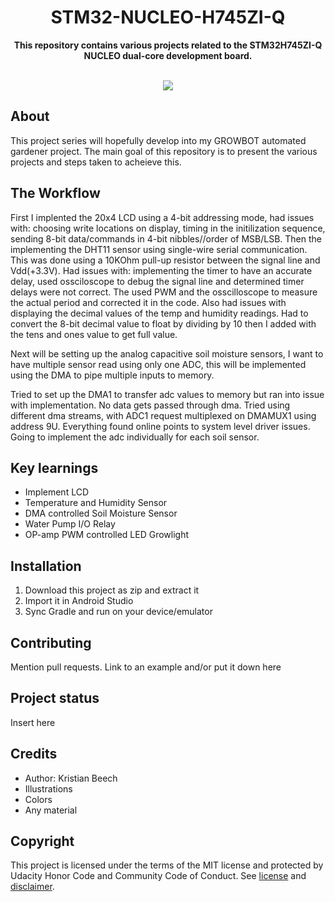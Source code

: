 
<h1 align="center">STM32-NUCLEO-H745ZI-Q</h1>
<p align="center"><strong>This repository contains various projects related to the STM32H745ZI-Q NUCLEO dual-core development board.
</strong>
<br></p>
<br/>
<div align="center"><img src="demo.gif"></img></div>
<h2>About</h2>
This project series will hopefully develop into my GROWBOT automated gardener project.
The main goal of this repository is to present the various projects and steps taken to acheieve this. 

<h2>The Workflow</h2>

First I implented the 20x4 LCD using a 4-bit addressing mode, had issues with: choosing write locations on display, timing in the initilization sequence, sending 8-bit data/commands in 4-bit nibbles//order of MSB/LSB.
Then the implementing the DHT11 sensor using single-wire serial communication. This was done using a 10KOhm pull-up resistor between the signal line and Vdd(+3.3V). Had issues with: implementing the timer to have an accurate delay, used ossciloscope to debug the signal line and determined timer delays were not correct. The used PWM and the osscilloscope to measure the actual period and corrected it in the code. Also had issues with displaying the decimal values of the temp and humidity readings. Had to convert the 8-bit decimal value to float by dividing by 10 then I added with the tens and ones value to get full value. 

Next will be setting up the analog capacitive soil moisture sensors, I want to have multiple sensor read using only one ADC, this will be implemented using the DMA to pipe multiple inputs to memory. 

Tried to set up the DMA1 to transfer adc values to memory but ran into issue with implementation. No data gets passed through dma. Tried using different dma streams, with ADC1 request multiplexed on DMAMUX1 using address 9U. Everything found online points to system level driver issues. Going to implement the adc individually for each soil sensor. 



<h2>Key learnings</h2>

- Implement LCD
- Temperature and Humidity Sensor 
- DMA controlled Soil Moisture Sensor 
- Water Pump I/O Relay 
- OP-amp PWM controlled LED Growlight 


<h2>Installation</h2>

1. Download this project as zip and extract it
2. Import it in Android Studio
3. Sync Gradle and run on your device/emulator

<h2>Contributing</h2>
Mention pull requests. Link to an example and/or put it down here

<h2>Project status</h2>
Insert here

<h2>Credits</h2>

- Author: Kristian Beech</a>
- Illustrations
- Colors
- Any material

<h2>Copyright</h2>
This project is licensed under the terms of the MIT license and protected by Udacity Honor Code and Community Code of Conduct. See <a href="LICENSE.md">license</a> and <a href="LICENSE.DISCLAIMER.md">disclaimer</a>.
